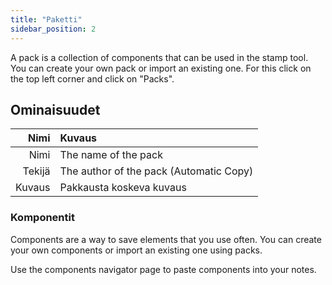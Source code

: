 ```yaml
---
title: "Paketti"
sidebar_position: 2
---
```


A pack is a collection of components that can be used in the stamp tool. You can create your own pack or import an existing one. For this click on the top left corner and click on "Packs".

## Ominaisuudet

|   Nimi | Kuvaus                                  |
| ------:|:--------------------------------------- |
|   Nimi | The name of the pack                    |
| Tekijä | The author of the pack (Automatic Copy) |
| Kuvaus | Pakkausta koskeva kuvaus                |

### Komponentit

Components are a way to save elements that you use often. You can create your own components or import an existing one using packs.

Use the components navigator page to paste components into your notes.
